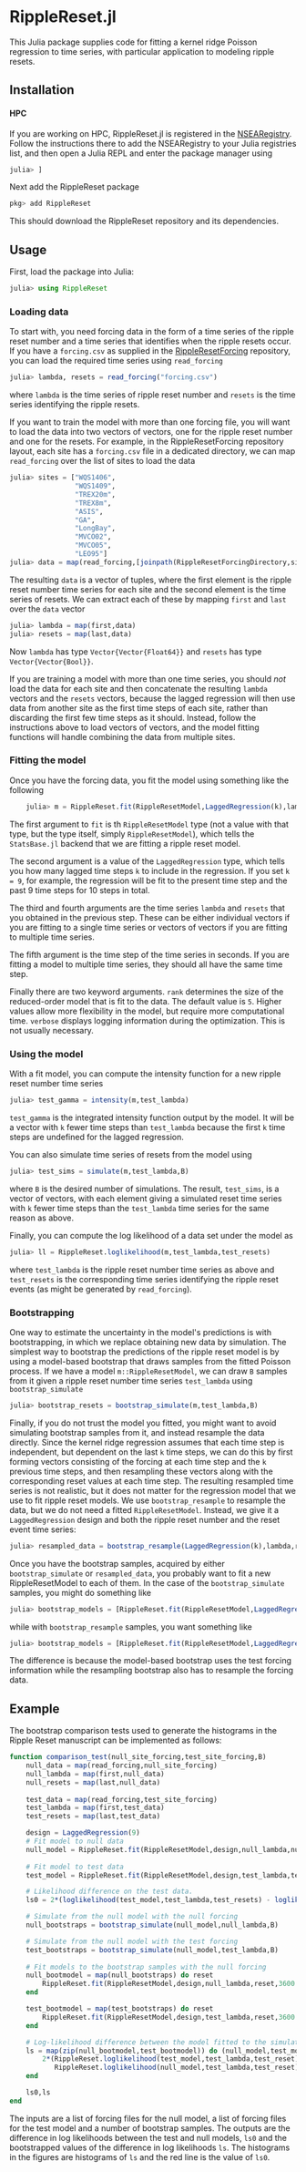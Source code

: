 # RippleReset.jl

This Julia package supplies code for fitting a kernel ridge Poisson regression to time series, with particular application to modeling ripple resets.

## Installation

#### HPC

If you are working on HPC, RippleReset.jl is registered in the [NSEARegistry](https://gitlab.hpc.mil/William.Kearney.ctr/NSEARegistry). Follow the instructions there to add the NSEARegistry to your Julia registries list, and then open a Julia REPL and enter the package manager using

```julia
julia> ]
```

Next add the RippleReset package

```julia
pkg> add RippleReset
```

This should download the RippleReset repository and its dependencies.

## Usage

First, load the package into Julia:

```julia
julia> using RippleReset
```

### Loading data

To start with, you need forcing data in the form of a time series of the ripple reset number and a time series that identifies when the ripple resets occur. If you have a `forcing.csv` as supplied in the [RippleResetForcing](https://gitlab.hpc.mil/William.Kearney.ctr/rippleresetforcing) repository, you can load the required time series using `read_forcing`

```julia
julia> lambda, resets = read_forcing("forcing.csv")
```

where `lambda` is the time series of ripple reset number and `resets` is the time series identifying the ripple resets.

If you want to train the model with more than one forcing file, you will want to load the data into two vectors of vectors, one for the ripple reset number and one for the resets. For example, in the RippleResetForcing repository layout, each site has a `forcing.csv` file in a dedicated directory, we can map `read_forcing` over the list of sites to load the data


```julia
julia> sites = ["WQS1406",
                "WQS1409",
                "TREX20m",
                "TREX8m",
                "ASIS",
                "GA",
                "LongBay",
                "MVCO02",
                "MVCO05",
                "LEO95"]
julia> data = map(read_forcing,[joinpath(RippleResetForcingDirectory,site,"forcing.csv") for site in sites])
```

The resulting `data` is a vector of tuples, where the first element is the ripple reset number time series for each site and the second element is the time series of resets. We can extract each of these by mapping `first` and `last` over the `data` vector

```julia
julia> lambda = map(first,data)
julia> resets = map(last,data)
```

Now `lambda` has type `Vector{Vector{Float64}}` and `resets` has type `Vector{Vector{Bool}}`. 

If you are training a model with more than one time series, you should *not* load the data for each site and then concatenate the resulting `lambda` vectors and the `resets` vectors, because the lagged regression will then use data from another site as the first time steps of each site, rather than discarding the first few time steps as it should. Instead, follow the instructions above to load vectors of vectors, and the model fitting functions will handle combining the data from multiple sites.

### Fitting the model

Once you have the forcing data, you fit the model using something like the following

```julia
    julia> m = RippleReset.fit(RippleResetModel,LaggedRegression(k),lambda,resets,timestep,rank=5,verbose=false)
```

The first argument to `fit` is th `RippleResetModel` type (not a value with that type, but the type itself, simply `RippleResetModel`), which tells the `StatsBase.jl` backend that we are fitting a ripple reset model.

The second argument is a value of the `LaggedRegression` type, which tells you how many lagged time steps `k` to include in the regression. If you set `k = 9`, for example, the regression will be fit to the present time step and the past 9 time steps for 10 steps in total.

The third and fourth arguments are the time series `lambda` and `resets` that you obtained in the previous step. These can be either individual vectors if you are fitting to a single time series or vectors of vectors if you are fitting to multiple time series.

The fifth argument is the time step of the time series in seconds. If you are fitting a model to multiple time series, they should all have the same time step.

Finally there are two keyword arguments. `rank` determines the size of the reduced-order model that is fit to the data. The default value is `5`. Higher values allow more flexibility in the model, but require more computational time. `verbose` displays logging information during the optimization. This is not usually necessary.

### Using the model

With a fit model, you can compute the intensity function for a new ripple reset number time series

```julia
julia> test_gamma = intensity(m,test_lambda)
```

`test_gamma` is the integrated intensity function output by the model. It will be a vector with `k` fewer time steps than `test_lambda` because the first `k` time steps are undefined for the lagged regression.

You can also simulate time series of resets from the model using

```julia
julia> test_sims = simulate(m,test_lambda,B)
```

where `B` is the desired number of simulations. The result, `test_sims`, is a vector of vectors, with each element giving a simulated reset time series with `k` fewer time steps than the `test_lambda` time series for the same reason as above.

Finally, you can compute the log likelihood of a data set under the model as

```julia
julia> ll = RippleReset.loglikelihood(m,test_lambda,test_resets)
```

where `test_lambda` is the ripple reset number time series as above and `test_resets` is the corresponding time series identifying the ripple reset events (as might be generated by `read_forcing`).

### Bootstrapping

One way to estimate the uncertainty in the model's predictions is with bootstrapping, in which we replace obtaining new data by simulation. The simplest way to bootstrap the predictions of the ripple reset model is by using a model-based bootstrap that draws samples from the fitted Poisson process. If we have a model `m::RippleResetModel`, we can draw `B` samples from it given a ripple reset number time series `test_lambda` using `bootstrap_simulate`

```julia
julia> bootstrap_resets = bootstrap_simulate(m,test_lambda,B)
```

Finally, if you do not trust the model you fitted, you might want to avoid simulating bootstrap samples from it, and instead resample the data directly. Since the kernel ridge regression assumes that each time step is independent, but dependent on the last `k` time steps, we can do this by first forming vectors consisting of the forcing at each time step and the `k` previous time steps, and then resampling these vectors along with the corresponding reset values at each time step. The resulting resampled time series is not realistic, but it does not matter for the regression model that we use to fit ripple reset models. We use `bootstrap_resample` to resample the data, but we do not need a fitted `RippleResetModel`. Instead, we give it a `LaggedRegression` design and both the ripple reset number and the reset event time series:

```julia
julia> resampled_data = bootstrap_resample(LaggedRegression(k),lambda,resets,B)
```

Once you have the bootstrap samples, acquired by either `bootstrap_simulate` or `resampled_data`, you probably want to fit a new RippleResetModel to each of them. In the case of the `bootstrap_simulate` samples, you might do something like

```julia
julia> bootstrap_models = [RippleReset.fit(RippleResetModel,LaggedRegression(k),test_lambda,reset,timestep,rank=5,verbose=false) for reset in bootstrap_resets]
```

while with `bootstrap_resample` samples, you want something like

```julia
julia> bootstrap_models = [RippleReset.fit(RippleResetModel,LaggedRegression(k),lambda,reset,timestep,rank=5,verbose=false) for (lambda,reset) in resampled_data]
```

The difference is because the model-based bootstrap uses the test forcing information  while the resampling bootstrap also has to resample the forcing data.

## Example

The bootstrap comparison tests used to generate the histograms in the Ripple Reset manuscript can be implemented as follows:

```julia
function comparison_test(null_site_forcing,test_site_forcing,B)
    null_data = map(read_forcing,null_site_forcing)
    null_lambda = map(first,null_data)
    null_resets = map(last,null_data)
    
    test_data = map(read_forcing,test_site_forcing)
    test_lambda = map(first,test_data)
    test_resets = map(last,test_data)

    design = LaggedRegression(9)
    # Fit model to null data
    null_model = RippleReset.fit(RippleResetModel,design,null_lambda,null_resets,3600.0,rank=5,verbose=false)
    
    # Fit model to test data
    test_model = RippleReset.fit(RippleResetModel,design,test_lambda,test_resets,3600.0,rank=5,verbose=false)

    # Likelihood difference on the test data.
    ls0 = 2*(loglikelihood(test_model,test_lambda,test_resets) - loglikelihood(null_model,test_lambda,test_resets))

    # Simulate from the null model with the null forcing
    null_bootstraps = bootstrap_simulate(null_model,null_lambda,B)

    # Simulate from the null model with the test forcing
    test_bootstraps = bootstrap_simulate(null_model,test_lambda,B)
    
    # Fit models to the bootstrap samples with the null forcing
    null_bootmodel = map(null_bootstraps) do reset
        RippleReset.fit(RippleResetModel,design,null_lambda,reset,3600.0,rank=5,verbose=false)
    end

    test_bootmodel = map(test_bootstraps) do reset
        RippleReset.fit(RippleResetModel,design,test_lambda,reset,3600.0,rank=5,verbose=false)
    end

    # Log-likelihood difference between the model fitted to the simulated data and the null model
    ls = map(zip(null_bootmodel,test_bootmodel)) do (null_model,test_model)
        2*(RippleReset.loglikelihood(test_model,test_lambda,test_reset) -
           RippleReset.loglikelihood(null_model,test_lambda,test_reset))
    end

    ls0,ls
end
```

The inputs are a list of forcing files for the null model, a list of forcing files for the test model and a number of bootstrap samples. The outputs are the difference in log likelihoods between the test and null models, `ls0` and the bootstrapped values of the difference in log likelihoods `ls`. The histograms in the figures are histograms of `ls` and the red line is the value of `ls0`.
